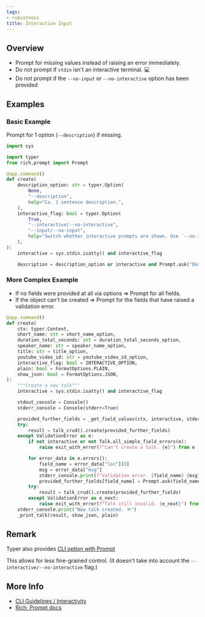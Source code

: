 ```yaml
---
tags: 
- robustness
title: Interactive Input
---
```


## Overview

* Prompt for missing values instead of raising an error immediately.
* Do not prompt if `stdin` isn't an interactive terminal. 💻
* Do not prompt if the `--no-input` or `--no-interactive` option has been provided

## Examples

### Basic Example

Prompt for 1 option (`--description`) if missing.

```python
import sys

import typer
from rich.prompt import Prompt

@app.command()
def create(
    description_option: str = typer.Option(
        None,
        "--description",
        help="Ca. 1 sentence description.",
    ),
    interactive_flag: bool = typer.Option(
        True,
        "--interactive/--no-interactive",
        "--input/--no-input",
        help="Switch whether interactive prompts are shown. Use `--no-input` when you call this command from scripts.",
    ),
):
    interactive = sys.stdin.isatty() and interactive_flag

    description = description_option or interactive and Prompt.ask("Description")
```

### More Complex Example

* If no fields were provided at all via options => Prompt for all fields.
* If the object can't be created => Prompt for the fields that have raised a validation error.

```python
@app.command()
def create(
    ctx: typer.Context,
    short_name: str = short_name_option,
    duration_total_seconds: int = duration_total_seconds_option,
    speaker_name: str = speaker_name_option,
    title: str = title_option,
    youtube_video_id: str = youtube_video_id_option,
    interactive_flag: bool = INTERACTIVE_OPTION,
    plain: bool = FormatOptions.PLAIN,
    show_json: bool = FormatOptions.JSON,
):
    """Create a new talk"""
    interactive = sys.stdin.isatty() and interactive_flag

    stdout_console = Console()
    stderr_console = Console(stderr=True)

    provided_further_fields = _get_field_values(ctx, interactive, stderr_console)
    try:
        result = talk_crud().create(provided_further_fields)
    except ValidationError as e:
        if not interactive or not Talk.all_simple_field_errors(e):
            raise exit_with_error(f"Can't create a talk. {e}") from e

        for error_data in e.errors():
            field_name = error_data["loc"][0]
            msg = error_data["msg"]
            stderr_console.print(f"Validation error. {field_name} {msg}")
            provided_further_fields[field_name] = Prompt.ask(field_name)
        try:
            result = talk_crud().create(provided_further_fields)
        except ValidationError as e_next:
            raise exit_with_error(f"Talk still invalid. {e_next}") from e_next
    stderr_console.print("New talk created. 🪅")
    _print_talk(result, show_json, plain)

```

## Remark

Typer also provides [CLI option with Prompt](https://typer.tiangolo.com/tutorial/options/prompt/)

This allows for less fine-grained control. (It doesn't take into account the `--interactive/--no-interactive` flag.)

## More Info

* [CLI Guidelines / Interactivity](https://clig.dev/#interactivity)
* [Rich: Prompt docs](https://rich.readthedocs.io/en/latest/prompt.html)